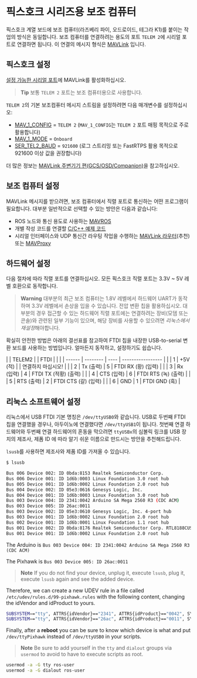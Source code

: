 # 픽스호크 시리즈용 보조 컴퓨터

픽스호크 계열 보드에 보조 컴퓨터(라즈베리 파이, 오드로이드, 테그라 K1)를 붙이는 작업의 방식은 동일합니다. 보조 컴퓨터를 연결하려는 용도의 포트 `TELEM 2`에 시리얼 포트로 연결하면 됩니다. 이 연결의 메시지 형식은 [MAVLink](https://mavlink.io/en/) 입니다.

## 픽스호크 설정

[설정 가능한 시리얼 포트](https://docs.px4.io/master/en/peripherals/serial_configuration.html)에 MAVLink를 활성화하십시오.

> **Tip** 보통 `TELEM 2` 포트는 보조 컴퓨터용으로 사용합니다.

`TELEM 2`의 기본 보조컴퓨터 메시지 스트림을 설정하려면 다음 매개변수를 설정하십시오:

* [MAV_1_CONFIG](../advanced/parameter_reference.md#MAV_1_CONFIG) = `TELEM 2` (`MAV_1_CONFIG`는 `TELEM 2` 포트 매핑 목적으로 주로 활용합니다)
* [MAV_1_MODE](../advanced/parameter_reference.md#MAV_1_MODE) = `Onboard`
* [SER_TEL2_BAUD](../advanced/parameter_reference.md#SER_TEL2_BAUD) = `921600` (로그 스트리밍 또는 FastRTPS 활용 목적으로 921600 이상 값을 권장합니다)

더 많은 정보는 [MAVLink 주변기기 편(GCS/OSD/Companion)](https://docs.px4.io/master/en/peripherals/mavlink_peripherals.html)을 참고하십시오.

## 보조 컴퓨터 설정

MAVLink 메시지를 받으려면, 보조 컴퓨터에서 직렬 포트로 통신하는 어떤 프로그램이 필요합니다. 대부분 일반적으로 선택할 수 있는 방안은 다음과 같습니다:

* ROS 노드와 통신 용도로 사용하는 [MAVROS](../ros/mavros_installation.md)
* 개별 작성 코드를 연결할 [C/C++ 예제 코드](https://github.com/mavlink/c_uart_interface_example)
* 시리얼 인터페이스와 UDP 통신간 라우팅 작업을 수행하는 [MAVLink 라우터](https://github.com/intel/mavlink-router)(추천) 또는 [MAVProxy](https://ardupilot.org/mavproxy/)

## 하드웨어 설정

다음 절차에 따라 직렬 포트를 연결하십시오. 모든 픽스호크 직렬 포트는 3.3V ~ 5V 레벨 호환으로 동작합니다.

> **Warning** 대부분의 최근 보조 컴퓨터는 1.8V 레벨에서 하드웨어 UART가 동작하며 3.3V 레벨에서 손상을 입을 수 있습니다. 전압 변환 칩을 활용하십시오. 대부분의 경우 접근할 수 있는 하드웨어 직렬 포트에는 연결하려는 장비(모뎀 또는 콘솔)와 관련된 일부 기능이 있으며, 해당 장비를 사용할 수 있으려면 *리눅스에서 재설정*해야합니다.

확실히 안전한 방법은 아래의 결선표를 참고하여 FTDI 칩을 내장한 USB-to-serial 변환 보드를 사용하는 방법입니다. 얼마든지 동작하고, 설정하기도 쉽습니다.

|  | TELEM2 |          | FTDI |                   |
|  | ------ | -------- | ---- | ----------------- |
|  | 1      | +5V (적)  |      | 연결하지 마십시오!        |
|  | 2      | Tx (출력)  | 5    | FTDI RX (황) (입력)  |
|  | 3      | Rx (입력)  | 4    | FTDI TX (적황) (출력) |
|  | 4      | CTS (입력) | 6    | FTDI RTS (녹) (출력) |
|  | 5      | RTS (출력) | 2    | FTDI CTS (갈) (입력) |
|  | 6      | GND      | 1    | FTDI GND (흑)      |

## 리눅스 소프트웨어 설정

리눅스에서 USB FTDI 기본 명칭은 `/dev/ttyUSB0`와 같습니다. USB로 두번째 FTDI 칩을 연결했을 경우나, 아두이노에 연결했다면 `/dev/ttyUSB1`이 됩니다. 첫번째 연결 하드웨어와 두번째 연결 하드웨어의 혼동을 막으려면 `ttyUSBx`의 심볼릭 링크를 USB 장치의 제조사, 제폼 ID 에 따라 알기 쉬운 이름으로 만드시는 방안을 추천해드립니다.

`lsusb`를 사용하면 제조사와 제품 ID를 가져올 수 있습니다.

```sh
$ lsusb

Bus 006 Device 002: ID 0bda:8153 Realtek Semiconductor Corp.
Bus 006 Device 001: ID 1d6b:0003 Linux Foundation 3.0 root hub
Bus 005 Device 001: ID 1d6b:0002 Linux Foundation 2.0 root hub
Bus 004 Device 002: ID 05e3:0616 Genesys Logic, Inc.
Bus 004 Device 001: ID 1d6b:0003 Linux Foundation 3.0 root hub
Bus 003 Device 004: ID 2341:0042 Arduino SA Mega 2560 R3 (CDC ACM)
Bus 003 Device 005: ID 26ac:0011
Bus 003 Device 002: ID 05e3:0610 Genesys Logic, Inc. 4-port hub
Bus 003 Device 001: ID 1d6b:0002 Linux Foundation 2.0 root hub
Bus 002 Device 001: ID 1d6b:0001 Linux Foundation 1.1 root hub
Bus 001 Device 002: ID 0bda:8176 Realtek Semiconductor Corp. RTL8188CUS 802.11n WLAN Adapter
Bus 001 Device 001: ID 1d6b:0002 Linux Foundation 2.0 root hub
```

The Arduino is `Bus 003 Device 004: ID 2341:0042 Arduino SA Mega 2560 R3 (CDC ACM)`

The Pixhawk is `Bus 003 Device 005: ID 26ac:0011`

> **Note** If you do not find your device, unplug it, execute `lsusb`, plug it, execute `lsusb` again and see the added device.

Therefore, we can create a new UDEV rule in a file called `/etc/udev/rules.d/99-pixhawk.rules` with the following content, changing the idVendor and idProduct to yours.

```sh
SUBSYSTEM=="tty", ATTRS{idVendor}=="2341", ATTRS{idProduct}=="0042", SYMLINK+="ttyArduino"
SUBSYSTEM=="tty", ATTRS{idVendor}=="26ac", ATTRS{idProduct}=="0011", SYMLINK+="ttyPixhawk"
```

Finally, after a **reboot** you can be sure to know which device is what and put `/dev/ttyPixhawk` instead of `/dev/ttyUSB0` in your scripts.

> **Note** Be sure to add yourself in the `tty` and `dialout` groups via `usermod` to avoid to have to execute scripts as root.

```sh
usermod -a -G tty ros-user
usermod -a -G dialout ros-user
```